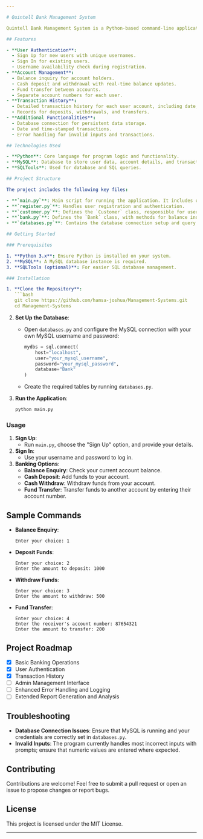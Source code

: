 ```yaml
---

# Quintell Bank Management System

Quintell Bank Management System is a Python-based command-line application designed to manage bank accounts efficiently. The system allows users to sign in, sign up, manage their accounts, perform transactions, and check account details. Built with Object-Oriented Programming principles, it provides robust functionality for user management, transactions, and account balance inquiries, along with separate accounts for each user.

## Features

- **User Authentication**: 
  - Sign Up for new users with unique usernames.
  - Sign In for existing users.
  - Username availability check during registration.
- **Account Management**:
  - Balance inquiry for account holders.
  - Cash deposit and withdrawal with real-time balance updates.
  - Fund transfer between accounts.
  - Separate account numbers for each user.
- **Transaction History**:
  - Detailed transaction history for each user account, including date, amount, and transaction type (Credit/Debit).
  - Records for deposits, withdrawals, and transfers.
- **Additional Functionalities**:
  - Database connection for persistent data storage.
  - Date and time-stamped transactions.
  - Error handling for invalid inputs and transactions.

## Technologies Used

- **Python**: Core language for program logic and functionality.
- **MySQL**: Database to store user data, account details, and transaction history.
- **SQLTools**: Used for database and SQL queries.

## Project Structure

The project includes the following key files:

- **`main.py`**: Main script for running the application. It includes options for sign-up, sign-in, and accessing bank facilities.
- **`register.py`**: Handles user registration and authentication.
- **`customer.py`**: Defines the `Customer` class, responsible for user account creation and data storage.
- **`bank.py`**: Defines the `Bank` class, with methods for balance inquiry, deposit, withdrawal, and fund transfer.
- **`databases.py`**: Contains the database connection setup and query execution functions.

## Getting Started

### Prerequisites

1. **Python 3.x**: Ensure Python is installed on your system.
2. **MySQL**: A MySQL database instance is required.
3. **SQLTools (optional)**: For easier SQL database management.

### Installation

1. **Clone the Repository**:
   ```bash
   git clone https://github.com/hamsa-joshua/Management-Systems.git
   cd Management-Systems
   ```

2. **Set Up the Database**:
   - Open `databases.py` and configure the MySQL connection with your own MySQL username and password:
     ```python
     mydbs = sql.connect(
         host="localhost",
         user="your_mysql_username",
         password="your_mysql_password",
         database="Bank"
     )
     ```
   - Create the required tables by running `databases.py`.

3. **Run the Application**:
   ```bash
   python main.py
   ```

### Usage

1. **Sign Up**: 
   - Run `main.py`, choose the "Sign Up" option, and provide your details.
2. **Sign In**: 
   - Use your username and password to log in.
3. **Banking Options**:
   - **Balance Enquiry**: Check your current account balance.
   - **Cash Deposit**: Add funds to your account.
   - **Cash Withdraw**: Withdraw funds from your account.
   - **Fund Transfer**: Transfer funds to another account by entering their account number.

## Sample Commands

- **Balance Enquiry**:
  ```
  Enter your choice: 1
  ```

- **Deposit Funds**:
  ```
  Enter your choice: 2
  Enter the amount to deposit: 1000
  ```

- **Withdraw Funds**:
  ```
  Enter your choice: 3
  Enter the amount to withdraw: 500
  ```

- **Fund Transfer**:
  ```
  Enter your choice: 4
  Enter the receiver's account number: 87654321
  Enter the amount to transfer: 200
  ```

## Project Roadmap

- [x] Basic Banking Operations
- [x] User Authentication
- [x] Transaction History
- [ ] Admin Management Interface
- [ ] Enhanced Error Handling and Logging
- [ ] Extended Report Generation and Analysis

## Troubleshooting

- **Database Connection Issues**: Ensure that MySQL is running and your credentials are correctly set in `databases.py`.
- **Invalid Inputs**: The program currently handles most incorrect inputs with prompts; ensure that numeric values are entered where expected.

## Contributing

Contributions are welcome! Feel free to submit a pull request or open an issue to propose changes or report bugs.

## License

This project is licensed under the MIT License.

---
```

